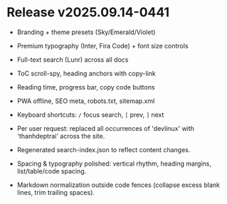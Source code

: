 # Release v2025.09.14-0441

- Branding + theme presets (Sky/Emerald/Violet)
- Premium typography (Inter, Fira Code) + font size controls
- Full-text search (Lunr) across all docs
- ToC scroll-spy, heading anchors with copy-link
- Reading time, progress bar, copy code buttons
- PWA offline, SEO meta, robots.txt, sitemap.xml
- Keyboard shortcuts: `/` focus search, `[` prev, `]` next

- Per user request: replaced all occurrences of 'devlinux' with 'thanhdeptrai' across the site.
- Regenerated search-index.json to reflect content changes.

- Spacing & typography polished: vertical rhythm, heading margins, list/table/code spacing.
- Markdown normalization outside code fences (collapse excess blank lines, trim trailing spaces).
